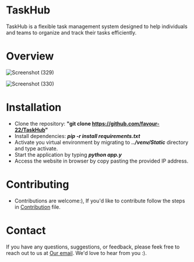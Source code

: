 # TaskHub
TaskHub is a flexible task management system designed to help individuals and teams to organize and track their tasks efficiently.

# Overview

![Screenshot (329)](https://github.com/favour-22/Taskhub/assets/105067998/15b8bffe-b57c-4289-af07-dd14183a5224)


![Screenshot (330)](https://github.com/favour-22/Taskhub/assets/105067998/2d21f8d8-577e-4c19-9e23-83bb7d3ebb14)

# Installation
- Clone the repository: **"git clone https://github.com/favour-22/TaskHub"**
- Install dependencies: ***pip -r install requirements.txt***
- Activate you virtual environment by migrating to ***../venv/Static*** directory and type activate.
- Start the application by typing ***python app.y***
- Access the website in browser by copy pasting the provided IP address.

# Contributing
- Contributions are welcome:), If you'd like to contribute follow the steps in [Contribution](./CONTRIBUTING.MD) file.

# Contact
If you have any questions, suggestions, or feedback, please feek free to reach out to us at <a href="taskhuba@gmail.com">Our email</a>. We'd love to hear from you :).

